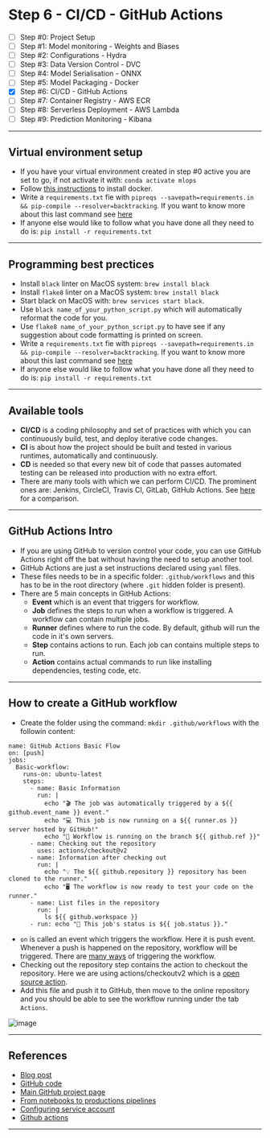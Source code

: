 # Step 6 - CI/CD - GitHub Actions
- [ ] Step #0: Project Setup
- [ ] Step #1: Model monitoring - Weights and Biases
- [ ] Step #2: Configurations - Hydra
- [ ] Step #3: Data Version Control - DVC
- [ ] Step #4: Model Serialisation - ONNX
- [ ] Step #5: Model Packaging - Docker
- [x] Step #6: CI/CD - GitHub Actions
- [ ] Step #7: Container Registry - AWS ECR
- [ ] Step #8: Serverless Deployment - AWS Lambda
- [ ] Step #9: Prediction Monitoring - Kibana
***

## Virtual environment setup
- If you have your virtual environment created in step #0 active you are set to go, if not activate it with: `conda activate mlops`
- Follow [this instructions](https://github.com/kyaiooiayk/Docker-Notes#installation) to install docker.
- Write a `requirements.txt` fie with `pipreqs --savepath=requirements.in && pip-compile --resolver=backtracking`. If you want to know more about this last command see [here](https://github.com/kyaiooiayk/Python-Programming/blob/main/tutorials/requirements.md)
- If anyone else would like to follow what you have done all they need to do is: `pip install -r requirements.txt`
***

## Programming best prectices
- Install `black` linter on MacOS system: `brew install black`
- Install `flake8` linter on a MacOS system: `brew install black`
- Start black on MacOS with: `brew services start black`.
- Use `black name_of_your_python_script.py` which will automatically reformat the code for you.
- Use `flake8 name_of_your_python_script.py` to have see if any suggestion about code formatting is printed on screen.
- Write a `requirements.txt` fie with `pipreqs --savepath=requirements.in && pip-compile --resolver=backtracking`. If you want to know more about this last command see [here](https://github.com/kyaiooiayk/Python-Programming/blob/main/tutorials/requirements.md)
- If anyone else would like to follow what you have done all they need to do is: `pip install -r requirements.txt`
***

## Available tools
- **CI/CD** is a coding philosophy and set of practices with which you can continuously build, test, and deploy iterative code changes.
- **CI** is about how the project should be built and tested in various runtimes, automatically and continuously. 
- **CD** is needed so that every new bit of code that passes automated testing can be released into production with no extra effort.
- There are many tools with which we can perform CI/CD. The prominent ones are: Jenkins, CircleCI, Travis CI, GitLab, GitHub Actions. See [here](https://github.com/kyaiooiayk/MLOps-Machine-Learning-Operations/blob/master/README.md#cicd) for a comparison.
***

## GitHub Actions Intro
- If you are using GitHub to version control your code, you can use GitHub Actions right off the bat without having the need to setup another tool.
- GitHub Actions are just a set instructions declared using `yaml` files.
- These files needs to be in a specific folder: `.github/workflows` and this has to be in the root directory (where `.git` hidden folder is present).
- There are 5 main concepts in GitHub Actions:
    - **Event** which is an event that triggers for workflow.
    - **Job** defines the steps to run when a workflow is triggered. A workflow can contain multiple jobs.
    - **Runner** defines where to run the code. By default, github will run the code in it's own servers.
    - **Step** contains actions to run. Each job can contains multiple steps to run.
    - **Action** contains actual commands to run like installing dependencies, testing code, etc.
***

## How to create a GitHub workflow
- Create the folder using the command: `mkdir .github/workflows` with the followin content:
```shell
name: GitHub Actions Basic Flow
on: [push]
jobs:
  Basic-workflow:
    runs-on: ubuntu-latest
    steps:
      - name: Basic Information
        run: |
          echo "🎬 The job was automatically triggered by a ${{ github.event_name }} event."
          echo "💻 This job is now running on a ${{ runner.os }} server hosted by GitHub!"
          echo "🎋 Workflow is running on the branch ${{ github.ref }}"
      - name: Checking out the repository
        uses: actions/checkout@v2
      - name: Information after checking out
        run: |
          echo "💡 The ${{ github.repository }} repository has been cloned to the runner."
          echo "🖥️ The workflow is now ready to test your code on the runner."
      - name: List files in the repository
        run: |
          ls ${{ github.workspace }}
      - run: echo "🍏 This job's status is ${{ job.status }}."
```
- `on` is called an event which triggers the workflow. Here it is push event. Whenever a push is happened on the repository, workflow will be triggered. There are [many ways](https://docs.github.com/en/actions/using-workflows/events-that-trigger-workflows) of triggering the workflow.
- Checking out the repository step contains the action to checkout the repository. Here we are using actions/checkoutv2 which is a [open source action](https://github.com/marketplace?type=actions).
- Add this file and push it to GitHub, then move to the online repository and you should be able to see the workflow running under the tab `Actions`.

![image](https://user-images.githubusercontent.com/89139139/221843412-3ee4213f-9dad-4585-8c1f-9497742121d9.png)

***

## References
- [Blog post](https://www.ravirajag.dev/blog/mlops-github-actions)
- [GitHub code](https://github.com/graviraja/MLOps-Basics/tree/main/week_6_github_actions)
- [Main GitHub project page](https://github.com/graviraja/MLOps-Basics)
- [From notebooks to productions pipelines](https://github.com/kyaiooiayk/CI-CD-Pipeline-with-GitHub-Actions)
- [Configuring service account](https://dvc.org/doc/user-guide/setup-google-drive-remote)
- [Github actions](https://docs.github.com/en/actions/quickstart)
***

